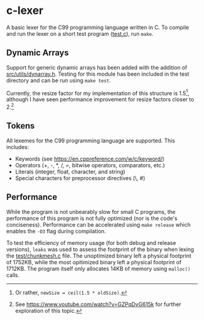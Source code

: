# c-lexer

A basic lexer for the C99 programming language written in C.
To compile and run the lexer on a short test program ([test.c](test.c)), run ```make```.

## Dynamic Arrays

Support for generic dynamic arrays has been added with the addition of [src/utils/dynarray.h](src/utils/dynarray.h). Testing for this module has been included in the test directory and can be run using `make test`.

Currently, the resize factor for my implementation of this structure is 1.5[^1], although I have seen performance improvement for resize factors closer to 2.[^2]

## Tokens

All lexemes for the C99 programming language are supported. This includes:

  - Keywords (see <https://en.cppreference.com/w/c/keyword/>)
  - Operators (+, -, *, /, =, bitwise operators, comparators, etc.)
  - Literals (integer, float, character, and string)
  - Special characters for preprocessor directives (\\, #)

## Performance

While the program is not unbearably slow for small C programs, the performance of this program is not fully optimized (nor is the code's conciseness). Performance can be accelerated using `make release` which enables the `-O3` flag during compilation. 

To test the efficiency of memory usage (for both debug and release versions), `leaks` was used to assess the footprint of the binary when lexing the [test/chunkmesh.c](test/chunkmesh.c) file. The unoptimized binary left a physical footprint of 1752KB, while the most opitimized binary left a physical footprint of 1712KB. The program itself only allocates 14KB of memory using `malloc()` calls.

[^1]: Or rather, `newSize = ceil(1.5 * oldSize)`.
[^2]: See <https://www.youtube.com/watch?v=GZPqDvG615k> for further exploration of this topic.
